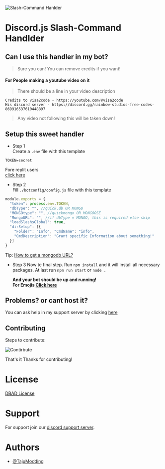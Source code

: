 ![Slash-Command Hanlder](https://user-images.githubusercontent.com/73745640/232683030-0af62ad3-414e-470c-89c7-3d907031b8be.png)

# Discord.js Slash-Command Handlder

## Can I use this handler in my bot?

> Sure you can! You can remove credits if you want!

#### For People making a youtube video on it

> There should be a line in your video description <br>

```
Credits to visa2code - https://youtube.com/@visa2code
His discord server - https://discord.gg/rainbow-studios-free-codes-869916537610448897
```

> Any video not following this will be taken down!<br>

## Setup this sweet handler

- Step 1 <br>
  Create a `.env` file with this template

```
TOKEN=secret
```

Fore replit users<br>
[click here](https://replit.com/github/The-Rainbow-Studios/discord.js-v14-handler) <br>

- Step 2 <br>
  Fill `./botconfig/config.js` file with this template

```js
module.exports = {
  "token": process.env.TOKEN,
  "dbType": "", //quick.db OR MONGO
  "MONGOtype": "", //quickmongo OR MONGOOSE
  "MongoURL": "", //if dbType = MONGO, this is required else skip
  "loadSlashsGlobal": true,
  "dirSetup": [{
    "Folder": "Info", "CmdName": "info",
    "CmdDescription": "Grant specific Information about something!"
  }]
}

```

Tip: [How to get a mongodb URL?](https://www.youtube.com/watch?v=RQMWKRlMtH0 "YouTube Video") <br>


- Step 3 
  Now te final step. Run `npm install` and it will install all necessary packages. At last run `npm run start` or `node .`
  
  **And your bot should be up and running!**<br>
**For Emojis [Click here](https://discord.gg/rainbow-studios-free-codes-869916537610448897 "Rainbow Studios")**

## Problems? or cant host it?

You can ask help in my support server by clicking [here](https://discord.gg/rainbow-studios-free-codes-869916537610448897 "Rainbow Studios")

## Contributing

Steps to contribute:<br>

![Contirbute](https://i.imgur.com/qN2RoJF.png)<br>

That's it Thanks for contributing!<br>

# License

[DBAD License](https://github.com/The-Rainbow-Studios/discord.js-v14-handler/blob/main/LICENSE.md)

# Support

For support join our [discord support server](https://discord.gg/rainbow-studios-free-codes-869916537610448897).

# Authors

- [@TajuModding](https://github.com/TajuModding)
